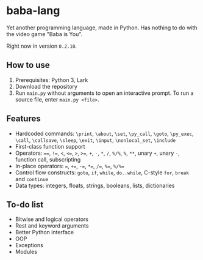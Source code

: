 # baba-lang

Yet another programming language, made in Python. Has nothing to do with the video game "Baba is You".

Right now in version `0.2.10`.

## How to use
1. Prerequisites: Python 3, Lark
2. Download the repository
3. Run `main.py` without arguments to open an interactive prompt. To run a source file, enter `main.py <file>`.

## Features
- Hardcoded commands: `\print`, `\about`, `\set`, `\py_call`, `\goto`, `\py_exec`, `\call`, `\callsave`, `\sleep`, `\exit`, `\input`, `\nonlocal_set`, `\include`
- First-class function support
- Operators: `==`, `!=`, `<`, `<=`, `>`, `>=`, `+`, `-`, `*`, `/`, `%/%`, `%`, `**`, unary `+`, unary `-`, function call, subscripting
- In-place operators: `=`, `+=`, `-=`, `*=`, `/=`, `%=`, `%/%=`
- Control flow constructs: `goto`, `if`, `while`, `do..while`, C-style `for`, `break` and `continue`
- Data types: integers, floats, strings, booleans, lists, dictionaries

## To-do list
- Bitwise and logical operators
- Rest and keyword arguments
- Better Python interface
- OOP
- Exceptions
- Modules
